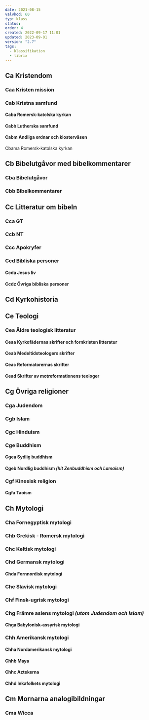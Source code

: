 ```yaml
---
date: 2021-08-15
valvkod: 60
typ: klass
status: 
order: 4
created: 2022-09-17 11:01
updated: 2023-09-01
version: "2.7"
tags:
  - klassifikation
  - librix
---
```


## Ca Kristendom
### Caa Kristen mission
### Cab Kristna samfund
#### Caba Romersk-katolska kyrkan
#### Cabb Lutherska samfund
#### Cabm Andliga ordnar och klosterväsen
Cbama Romersk-katolska kyrkan

## Cb Bibelutgåvor med bibel­kommentarer
### Cba Bibelutgåvor
### Cbb Bibelkommentarer

## Cc Litteratur om bibeln
### Cca GT
### Ccb NT
### Ccc Apokryfer
### Ccd Bibliska personer
#### Ccda Jesus liv
#### Ccdz Övriga bibliska personer

## Cd Kyrkohistoria

## Ce Teologi
### Cea Äldre teologisk litteratur
#### Ceaa Kyrkofädernas skrifter och fornkristen litteratur
#### Ceab Medeltidsteologers skrifter
#### Ceac Reformatorernas skrifter
#### Cead Skrifter av motreformationens teologer

## Cg Övriga religioner
### Cga Judendom
### Cgb Islam
### Cgc Hinduism
### Cge Buddhism
#### Cgea Sydlig buddhism
#### Cgeb Nordlig buddhism *(hit Zenbuddhism och Lamaism)*
### Cgf Kinesisk religion
#### Cgfa Taoism

## Ch Mytologi
### Cha Fornegyptisk mytologi
### Chb Grekisk - Romersk mytologi
### Chc Keltisk mytologi
### Chd Germansk mytologi
#### Chda Fornnordisk mytologi
### Che Slavisk mytologi
### Chf Finsk-ugrisk mytologi
### Chg Främre asiens mytologi *(utom Judendom och Islam)*
#### Chga Babylonisk-assyrisk mytologi
### Chh Amerikansk mytologi
#### Chha Nordamerikansk mytologi
#### Chhb Maya
#### Chhc Aztekerna
#### Chhd Inkafolkets mytologi

## Cm Mornarna analogibildningar
### Cma Wicca
